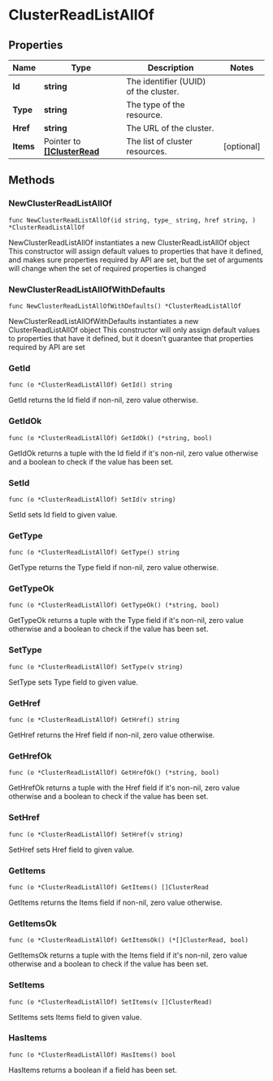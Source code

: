 # ClusterReadListAllOf

## Properties

|Name | Type | Description | Notes|
|------------ | ------------- | ------------- | -------------|
|**Id** | **string** | The identifier (UUID) of the cluster. | |
|**Type** | **string** | The type of the resource. | |
|**Href** | **string** | The URL of the cluster. | |
|**Items** | Pointer to [**[]ClusterRead**](ClusterRead.md) | The list of cluster resources. | [optional] |

## Methods

### NewClusterReadListAllOf

`func NewClusterReadListAllOf(id string, type_ string, href string, ) *ClusterReadListAllOf`

NewClusterReadListAllOf instantiates a new ClusterReadListAllOf object
This constructor will assign default values to properties that have it defined,
and makes sure properties required by API are set, but the set of arguments
will change when the set of required properties is changed

### NewClusterReadListAllOfWithDefaults

`func NewClusterReadListAllOfWithDefaults() *ClusterReadListAllOf`

NewClusterReadListAllOfWithDefaults instantiates a new ClusterReadListAllOf object
This constructor will only assign default values to properties that have it defined,
but it doesn't guarantee that properties required by API are set

### GetId

`func (o *ClusterReadListAllOf) GetId() string`

GetId returns the Id field if non-nil, zero value otherwise.

### GetIdOk

`func (o *ClusterReadListAllOf) GetIdOk() (*string, bool)`

GetIdOk returns a tuple with the Id field if it's non-nil, zero value otherwise
and a boolean to check if the value has been set.

### SetId

`func (o *ClusterReadListAllOf) SetId(v string)`

SetId sets Id field to given value.


### GetType

`func (o *ClusterReadListAllOf) GetType() string`

GetType returns the Type field if non-nil, zero value otherwise.

### GetTypeOk

`func (o *ClusterReadListAllOf) GetTypeOk() (*string, bool)`

GetTypeOk returns a tuple with the Type field if it's non-nil, zero value otherwise
and a boolean to check if the value has been set.

### SetType

`func (o *ClusterReadListAllOf) SetType(v string)`

SetType sets Type field to given value.


### GetHref

`func (o *ClusterReadListAllOf) GetHref() string`

GetHref returns the Href field if non-nil, zero value otherwise.

### GetHrefOk

`func (o *ClusterReadListAllOf) GetHrefOk() (*string, bool)`

GetHrefOk returns a tuple with the Href field if it's non-nil, zero value otherwise
and a boolean to check if the value has been set.

### SetHref

`func (o *ClusterReadListAllOf) SetHref(v string)`

SetHref sets Href field to given value.


### GetItems

`func (o *ClusterReadListAllOf) GetItems() []ClusterRead`

GetItems returns the Items field if non-nil, zero value otherwise.

### GetItemsOk

`func (o *ClusterReadListAllOf) GetItemsOk() (*[]ClusterRead, bool)`

GetItemsOk returns a tuple with the Items field if it's non-nil, zero value otherwise
and a boolean to check if the value has been set.

### SetItems

`func (o *ClusterReadListAllOf) SetItems(v []ClusterRead)`

SetItems sets Items field to given value.

### HasItems

`func (o *ClusterReadListAllOf) HasItems() bool`

HasItems returns a boolean if a field has been set.


